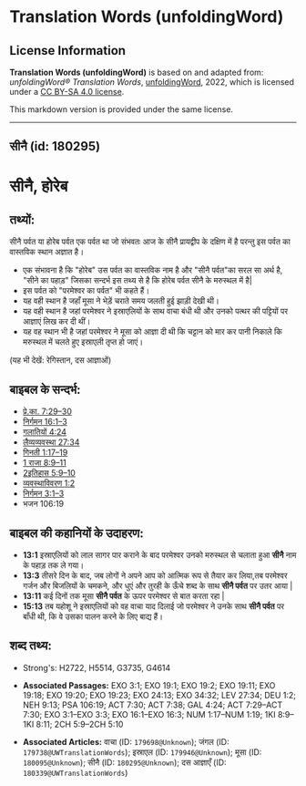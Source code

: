 # Translation Words (unfoldingWord)

## License Information

**Translation Words (unfoldingWord)** is based on and adapted from: _unfoldingWord® Translation Words_, [unfoldingWord](https://unfoldingword.org/utw), 2022, which is licensed under a [CC BY-SA 4.0 license](https://creativecommons.org/licenses/by-sa/4.0/legalcode.en).

This markdown version is provided under the same license.



--------------------------------

## सीनै (id: 180295)

सीनै, होरेब
===========

तथ्यों:
-------

सीनै पर्वत या होरेब पर्वत एक पर्वत था जो संभवतः आज के सीनै प्रायद्वीप के दक्षिण में है परन्तु इस पर्वत का वास्तविक स्थान अज्ञात है।

* एक संभावना है कि "होरेब" उस पर्वत का वास्तविक नाम है और "सीनै पर्वत"का सरल सा अर्थ है, "सीने का पहाड़" जिसका सन्दर्भ इस तथ्य से है कि होरेब पर्वत सीनै के मरुस्थल में है\|
* इस पर्वत को "परमेश्वर का पर्वत" भी कहते हैं।
* यह वही स्थान है जहाँ मूसा ने भेड़ें चराते समय जलती हुई झाड़ी देखी थी।
* यह वही स्थान है जहां परमेश्वर ने इस्राएलियों के साथ वाचा बंधी थी और उनको पत्थर की पट्टियों पर आज्ञाएं लिख कर दी थीं।
* यह वह स्थान भी है जहां परमेश्वर ने मूसा को आज्ञा दी थी कि चट्टान को मार कर पानी निकाले कि मरुस्थल में चलते हुए इस्राएली तृप्त हो जाएं।

(यह भी देखें: रेगिस्तान, दस आज्ञाओं)

बाइबल के सन्दर्भ:
-----------------

* [प्रे.का. 7:29–30](https://ref.ly/Acts7:29-Acts7:30)
* [निर्गमन 16:1–3](https://ref.ly/Exod16:1-Exod16:3)
* [गलातियों 4:24](https://ref.ly/Gal4:24)
* [लैव्यव्यवस्था 27:34](https://ref.ly/Lev27:34)
* [गिनती 1:17–19](https://ref.ly/Num1:17-Num1:19)
* [1 राजा 8:9–11](https://ref.ly/1Kgs0:0)
* [2इतिहास 5:9–10](https://ref.ly/2Chr5:9-2Chr5:10)
* [व्यवस्थाविवरण 1:2](https://ref.ly/Deut1:2)
* [निर्गमन 3:1–3](https://ref.ly/Exod3:1-Exod3:3)
* भजन 106:19

बाइबल की कहानियों के उदाहरण:
----------------------------

* **13:1** इस्राएलियों को लाल सागर पार कराने के बाद परमेश्वर उनको मरुस्थल से चलाता हुआ **सीनै** नाम के पहाड़ तक ले गया।
* **13:3** तीसरे दिन के बाद, जब लोगों ने अपने आप को आत्मिक रूप से तैयार कर लिया,तब परमेश्वर गर्जन और बिजलियों के चमकने, और धुएं और तुरही के ऊँचे शब्द के साथ **सीनै पर्वत** पर उतर आया \|
* **13:11** कई दिनों तक मूसा **सीनै पर्वत** के ऊपर परमेश्वर से बात करता रहा \|
* **15:13** तब यहोशू ने इस्राएलियों को वह वाचा याद दिलाई जो परमेश्वर ने उनके साथ **सीनै पर्वत** पर बाँधी थी, कि वे उसका पालन करने के लिए बाद्य हैं।

शब्द तथ्य:
----------

* Strong's: H2722, H5514, G3735, G4614

* **Associated Passages:** EXO 3:1; EXO 19:1; EXO 19:2; EXO 19:11; EXO 19:18; EXO 19:20; EXO 19:23; EXO 24:13; EXO 34:32; LEV 27:34; DEU 1:2; NEH 9:13; PSA 106:19; ACT 7:30; ACT 7:38; GAL 4:24; ACT 7:29–ACT 7:30; EXO 3:1–EXO 3:3; EXO 16:1–EXO 16:3; NUM 1:17–NUM 1:19; 1KI 8:9–1KI 8:11; 2CH 5:9–2CH 5:10
* **Associated Articles:** वाचा (ID: `179698@Unknown`); जंगल (ID: `179738@UWTranslationWords`); इस्राएल (ID: `179946@Unknown`); मूसा (ID: `180095@Unknown`); सीनै (ID: `180295@Unknown`); दस आज्ञाएँ (ID: `180339@UWTranslationWords`)

